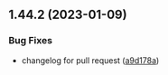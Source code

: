 ## 1.44.2 (2023-01-09)


### Bug Fixes

* changelog for pull request ([a9d178a](https://github.com/EddieHubCommunity/LinkFree/commit/a9d178ad4c1a428c47bda6b79c87e0f92981fe72))



